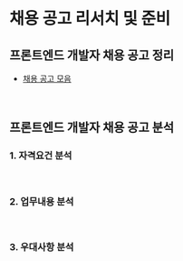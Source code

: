 # 채용 공고 리서치 및 준비

## 프론트엔드 개발자 채용 공고 정리

- [채용 공고 모음](Search.md)

<br />

## 프론트엔드 개발자 채용 공고 분석

### 1. 자격요건 분석

<br />

### 2. 업무내용 분석

<br />

### 3. 우대사항 분석
